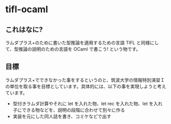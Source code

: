 
# tifl-ocaml

## これはなに?

ラムダプラス+のために書いた型推論を適用するための言語 TIFL と同様にして、型推論の説明のための言語を OCaml で書こう! という物です。

## 目標

ラムダプラス+でできなかった事をするというのと、筑波大学の情報特別演習Ｉの単位を取る事を目標としています。具体的には、以下の事を実現しようと考えています。

- 型付きラムダ計算やそれに let を入れた物、let rec を入れた物、let を入れ子にできる物などを、説明の段階に合わせて別々に作る
- 実装を元にした同人誌を書き、コミケなどで出す

